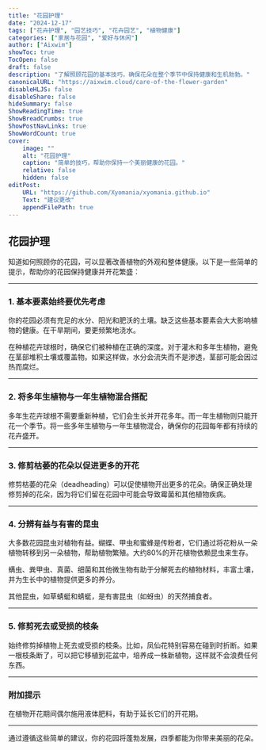 ```yaml
---
title: "花园护理"
date: "2024-12-17"
tags: ["花卉护理", "园艺技巧", "花卉园艺", "植物健康"]
categories: ["家居与花园", "爱好与休闲"]
author: ["Aixwim"]
showToc: true
TocOpen: false
draft: false
description: "了解照顾花园的基本技巧，确保花朵在整个季节中保持健康和生机勃勃。"
canonicalURL: "https://aixwim.cloud/care-of-the-flower-garden"
disableHLJS: false
disableShare: false
hideSummary: false
ShowReadingTime: true
ShowBreadCrumbs: true
ShowPostNavLinks: true
ShowWordCount: true
cover:
    image: ""
    alt: "花园护理"
    caption: "简单的技巧，帮助你保持一个美丽健康的花园。"
    relative: false
    hidden: false
editPost:
    URL: "https://github.com/Xyomania/xyomania.github.io"
    Text: "建议更改"
    appendFilePath: true
---
```


## 花园护理

知道如何照顾你的花园，可以显著改善植物的外观和整体健康。以下是一些简单的提示，帮助你的花园保持健康并开花繁盛：

---

### 1. **基本要素始终要优先考虑**

你的花园必须有充足的水分、阳光和肥沃的土壤。缺乏这些基本要素会大大影响植物的健康。在干旱期间，要更频繁地浇水。

在种植花卉球根时，确保它们被种植在正确的深度。对于灌木和多年生植物，避免在茎部堆积土壤或覆盖物。如果这样做，水分会流失而不是渗透，茎部可能会因过热而腐烂。

---

### 2. **将多年生植物与一年生植物混合搭配**

多年生花卉球根不需要重新种植，它们会生长并开花多年。而一年生植物则只能开花一个季节。将一些多年生植物与一年生植物混合，确保你的花园每年都有持续的花卉盛开。

---

### 3. **修剪枯萎的花朵以促进更多的开花**

修剪枯萎的花朵（deadheading）可以促使植物开出更多的花朵。确保正确处理修剪掉的花朵，因为将它们留在花园中可能会导致霉菌和其他植物疾病。

---

### 4. **分辨有益与有害的昆虫**

大多数花园昆虫对植物有益。蝴蝶、甲虫和蜜蜂是传粉者，它们通过将花粉从一朵植物转移到另一朵植物，帮助植物繁殖。大约80%的开花植物依赖昆虫来生存。

螨虫、粪甲虫、真菌、细菌和其他微生物有助于分解死去的植物材料，丰富土壤，并为生长中的植物提供更多的养分。

其他昆虫，如草蜻蜓和蜻蜓，是有害昆虫（如蚜虫）的天然捕食者。

---

### 5. **修剪死去或受损的枝条**

始终修剪掉植物上死去或受损的枝条。比如，凤仙花特别容易在碰到时折断。如果一根枝条断了，可以把它移植到花盆中，培养成一株新植物，这样就不会浪费任何东西。

---

### 附加提示

在植物开花期间偶尔施用液体肥料，有助于延长它们的开花期。

---

通过遵循这些简单的建议，你的花园将蓬勃发展，四季都能为你带来美丽的花朵。
